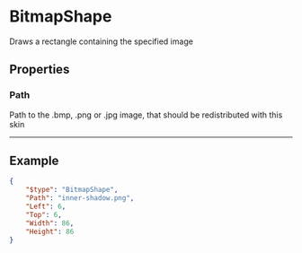# BitmapShape

Draws a rectangle containing the specified image



## Properties
### Path

Path to the .bmp, .png or .jpg image, that should be redistributed with this skin




---

## Example

```json
{
    "$type": "BitmapShape",
    "Path": "inner-shadow.png",
    "Left": 6,
    "Top": 6,
    "Width": 86,
    "Height": 86
}

```
